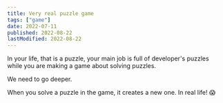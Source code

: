 ```yaml
---
title: Very real puzzle game
tags: ["game"]
date: 2022-07-11
published: 2022-08-22
lastModified: 2022-08-22
---
```


In your life, that is a puzzle, your main job is full of developer's puzzles while you are making a game about solving puzzles.

We need to go deeper.

When you solve a puzzle in the game, it creates a new one. In real life! 😱